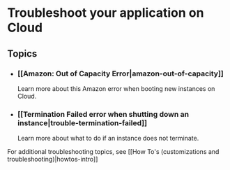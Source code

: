 # Troubleshoot your application on Cloud

## Topics

* ### [[Amazon: Out of Capacity Error|amazon-out-of-capacity]]
  Learn more about this Amazon error when booting new instances on Cloud.

* ### [[Termination Failed error when shutting down an instance|trouble-termination-failed]]
  Learn more about what to do if an instance does not terminate.

For additional troubleshooting topics, see [[How To's (customizations and troubleshooting)|howtos-intro]]
